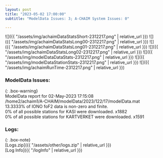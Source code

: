 ```yaml
---
layout: post
title: "2023-05-02 17:00:00"
subtitle: "ModelData Issues: 3; A-CHAIM System Issues: 0"

---
```


![]({{ "/assets/img/achaimDataStatsShort-2312217.png" | relative_url }})
![]({{ "/assets/img/achaimDataStatsLong00-2312217.png" | relative_url }})
![]({{ "/assets/img/achaimDataStatsLong01-2312217.png" | relative_url }})
![]({{ "/assets/img/achaimDataStatsLong02-2312217.png" | relative_url }})
![]({{ "/assets/img/modelDataDataStats-2312217.png" | relative_url }})
![]({{ "/assets/img/modelDataStationStats-2312217.png" | relative_url }})
![]({{ "/assets/img/achaimRunTime-2312217.png" | relative_url }})


### ModelData Issues:  
  
{: .box-warning}  
 ModelData report for 02-May-2023 17:15:08   
 /home2/achaim1/A-CHAIM/modelData/2023/122/17/modelData.mat   
 13.3333% of IONO foF2 data is non-zero and finite.   
 0% of all possible stations for KASI were downloaded. x1882   
 0% of all possible stations for KARTVERKET were downloaded. x1591   
  


### Logs:  
  
{: .box-note}  
[Logs.zip]({{ "/assets/other/logs.zip" | relative_url }})  
[Log Info]({{ "/logInfo" | relative_url }})  
